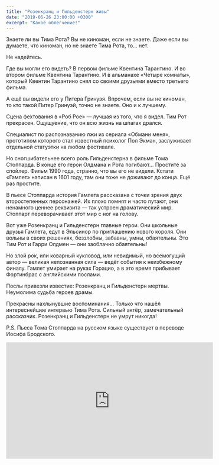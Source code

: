 ```yaml
---
title: "Розенкранц и Гильденстерн живы"
date: "2019-06-26 23:00:00 +0300"
excerpt: "Какое облегчение!"
---
```


Знаете ли вы Тима Рота? Вы не киноман, если не знаете. Даже если вы думаете, что киноман, но не знаете Тима Рота, то... нет.

Не надейтесь.

Где вы могли его видеть? В первом фильме Квентина Тарантино. И во втором фильме Квентина Тарантино. И в альманахе «Четыре комнаты», который Квентин Тарантино снял со своими друзьями вместо третьего фильма.

А ещё вы видели его у Питера Гринуэя. Впрочем, если вы не киноман, то кто такой Питер Гринуэй, точно не знаете. Оно и к лучшему.

Сцена фехтования в «Роб Рое»&nbsp;&mdash; лучшая из того, что я видел. Тим Рот прекрасен. Ощущуение, что он всю жизнь на шпагах дрался.

Специалист по распознаванию лжи из сериала «Обмани меня», прототипом которого стал известный психолог Пол Экман, заслуживает отдельной статуэтки на любом фестивале.

Но сногшибательнее всего роль Гильденстерна в фильме Тома Стоппарда. В конце его герои Олдмана и Рота погибают... Простите за спойлер. Фильм 1990 года, странно, что вы его не видели. Кстати «Гамлет» написан в 1601 году, там они тоже не доживают до конца. Ещё раз простите.

В пьесе Стоппарда история Гамлета рассказана с точки зрения двух второстепенных персонажей. Их плохо помнят и часто путают, они ненамного ценнее реквизита&nbsp;&mdash; так устроен драматический мир. Стоппарт переворачивает этот мир с ног на голову.

Вот уже Розенкранц и Гильденстерн главные герои. Они школьные друзья Гамлета, едут в Эльсинор по приглашению нового короля. Они вольны в своих решениях, беззлобны, забавны, умны, обаятельны. Это Тим Рот и Гарри Олдмен&nbsp;&mdash; они заоблачно обаятельны!

Но злой рок, или коварный кукловод, или невидимый, но всемогущий автор&nbsp;&mdash; великая непознанная сила&nbsp;&mdash; ведёт события к неизбежному финалу. Гамлет умирает на руках Горацио, а в это время прибывает Фортинбрас с английскими послами.

Послы привезли известие: Розенкранц и Гильденстерн мертвы. Неумолима судьба героев драмы.

Прекрасны нахлынувшие воспоминания... Только что нашёл интереснейшее интервью Тима Рота. Сильный актёр, замечательный рассказчик. Розенкранц и Гильденстерн не умрут никогда!

P.S. Пьеса Тома Стоппарда на русском языке существует в переводе Иосифа Бродского.

<div class="video-wrapper">
  <iframe width="560" height="315" src="https://www.youtube.com/embed/RGqo5LakwjM" frameborder="0" allow="accelerometer; autoplay; encrypted-media; gyroscope; picture-in-picture" allowfullscreen></iframe>
</div>


